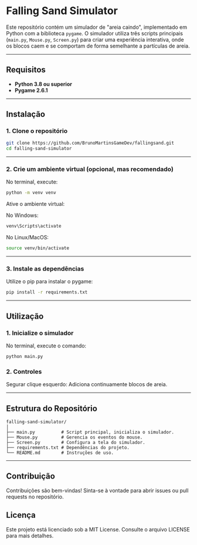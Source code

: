 # Falling Sand Simulator

Este repositório contém um simulador de "areia caindo", implementado em Python com a biblioteca `pygame`. O simulador utiliza três scripts principais (`main.py`, `Mouse.py`, `Screen.py`) para criar uma experiência interativa, onde os blocos caem e se comportam de forma semelhante a partículas de areia.

---

## Requisitos

- **Python 3.8 ou superior**
- **Pygame 2.6.1**

---

## Instalação

### 1. Clone o repositório

```bash
git clone https://github.com/BrunoMartinsGameDev/fallingsand.git
cd falling-sand-simulator
```
---
### 2. Crie um ambiente virtual (opcional, mas recomendado)

No terminal, execute:

```bash
python -m venv venv
```
Ative o ambiente virtual:

No Windows:
```bash
venv\Scripts\activate
```
No Linux/MacOS:
```bash
source venv/bin/activate
```
---
### 3. Instale as dependências
Utilize o pip para instalar o pygame:

```bash
pip install -r requirements.txt
```
---
## Utilização
### 1. Inicialize o simulador
No terminal, execute o comando:

```bash
python main.py
```
### 2. Controles
Segurar clique esquerdo: Adiciona continuamente blocos de areia.

---
## Estrutura do Repositório
```plaintext
falling-sand-simulator/
│
├── main.py          # Script principal, inicializa o simulador.
├── Mouse.py         # Gerencia os eventos do mouse.
├── Screen.py        # Configura a tela do simulador.
├── requirements.txt # Dependências do projeto.
└── README.md        # Instruções de uso.
```
---
## Contribuição
Contribuições são bem-vindas! Sinta-se à vontade para abrir issues ou pull requests no repositório.

## Licença
Este projeto está licenciado sob a MIT License. Consulte o arquivo LICENSE para mais detalhes.